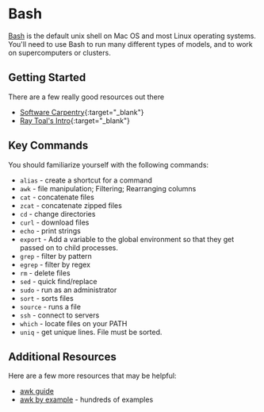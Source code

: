 # Bash

[Bash](https://en.wikipedia.org/wiki/Bash_(Unix_shell)) is the default unix shell on Mac OS and most Linux operating systems.
You'll need to use Bash to run many different types of models, and to work on supercomputers or clusters.

## Getting Started

There are a few really good resources out there

* [Software Carpentry](http://swcarpentry.github.io/shell-novice/){:target="_blank"}
* [Ray Toal's Intro](https://cs.lmu.edu/~ray/notes/bash/){:target="_blank"}

## Key Commands

You should familiarize yourself with the following commands:

* `alias` - create a shortcut for a command
* `awk` - file manipulation; Filtering; Rearranging columns
* `cat` - concatenate files
* `zcat` - concatenate zipped files
* `cd` - change directories
* `curl` - download files
* `echo` - print strings
* `export` - Add a variable to the global environment so that they get passed on to child processes.
* `grep` - filter by pattern
* `egrep` - filter by regex
* `rm` - delete files
* `sed` - quick find/replace
* `sudo` - run as an administrator
* `sort` - sorts files
* `source` - runs a file
* `ssh` - connect to servers
* `which` - locate files on your PATH
* `uniq` - get unique lines. File must be sorted.


## Additional Resources

Here are a few more resources that may be helpful:

* [awk guide](https://linuxconfig.org/learning-linux-commands-awk)
* [awk by example](https://github.com/learnbyexample/Command-line-text-processing/blob/master/gnu_awk.md) - hundreds of examples